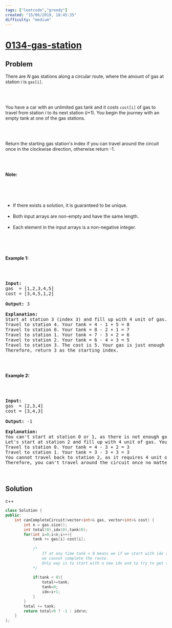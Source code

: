 ```yaml
---
tags: ["leetcode","greedy"]
created: "15/06/2019, 18:45:35"
difficulty: "medium"
---
```


# [0134-gas-station](https://leetcode.com/problems/gas-station/)

## Problem
<div><p>There are <em>N</em> gas stations along a circular route, where the amount of gas at station <em>i</em> is <code>gas[i]</code>.</p><br><br><p>You have a car with an unlimited gas tank and it costs <code>cost[i]</code> of gas to travel from station <em>i</em> to its next station (<em>i</em>+1). You begin the journey with an empty tank at one of the gas stations.</p><br><br><p>Return the starting gas station's index if you can travel around the circuit once in the clockwise direction, otherwise return -1.</p><br><br><p><strong>Note:</strong></p><br><br><ul><br>	<li>If there exists a&nbsp;solution, it is guaranteed to be unique.</li><br>	<li>Both input arrays are non-empty and have the same length.</li><br>	<li>Each element in the input arrays is a non-negative integer.</li><br></ul><br><br><p><strong>Example 1:</strong></p><br><br><pre><strong>Input:</strong> <br>gas  = [1,2,3,4,5]<br>cost = [3,4,5,1,2]<br><br><strong>Output:</strong> 3<br><br><strong>Explanation:<br></strong>Start at station 3 (index 3) and fill up with 4 unit of gas. Your tank = 0 + 4 = 4<br>Travel to station 4. Your tank = 4 - 1 + 5 = 8<br>Travel to station 0. Your tank = 8 - 2 + 1 = 7<br>Travel to station 1. Your tank = 7 - 3 + 2 = 6<br>Travel to station 2. Your tank = 6 - 4 + 3 = 5<br>Travel to station 3. The cost is 5. Your gas is just enough to travel back to station 3.<br>Therefore, return 3 as the starting index.<br></pre><br><br><p><strong>Example 2:</strong></p><br><br><pre><strong>Input:</strong> <br>gas  = [2,3,4]<br>cost = [3,4,3]<br><br><strong>Output:</strong> -1<br><br><strong>Explanation:<br></strong>You can't start at station 0 or 1, as there is not enough gas to travel to the next station.<br>Let's start at station 2 and fill up with 4 unit of gas. Your tank = 0 + 4 = 4<br>Travel to station 0. Your tank = 4 - 3 + 2 = 3<br>Travel to station 1. Your tank = 3 - 3 + 3 = 3<br>You cannot travel back to station 2, as it requires 4 unit of gas but you only have 3.<br>Therefore, you can't travel around the circuit once no matter where you start.<br></pre><br></div>

## Solution

c++
```c++
class Solution {
public:
    int canCompleteCircuit(vector<int>& gas, vector<int>& cost) {
        int n = gas.size();
        int total(0),idx(0),tank(0);
        for(int i=0;i<n;i++){
            tank += gas[i]-cost[i];
            
            /*
                If at any time tank < 0 means we if we start with idx and no previous gas,
                we cannot complete the route.
                Only way is to start with a new idx and to try to get some previous gas.
            */
            
            if(tank < 0){
                total+=tank;
                tank=0;
                idx=i+1;
            }
        }
        total += tank;
        return total<0 ? -1 : idx%n;
    }
};
​
```
